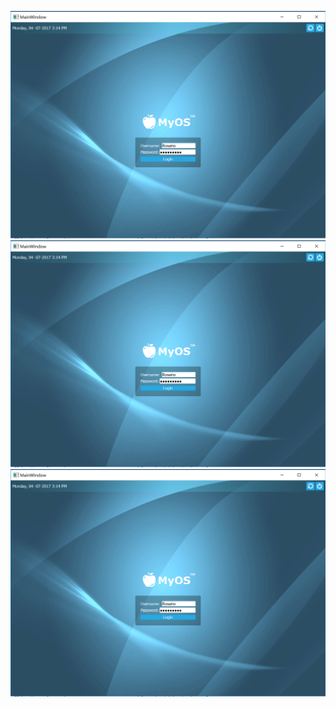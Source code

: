 ![Alt text](https://github.com/RosarioAleCali/QtExamples/blob/master/OS%20Login%20Screen/Screenshoot.PNG?raw=true  "Program Screenshoot")
![Alt text](https://github.com/RosarioAleCali/QtExamples/blob/master/OS%20Login%20Screen/Screenshoot.PNG?raw=true  "Program Screenshoot")
![Alt text](https://github.com/RosarioAleCali/QtExamples/blob/master/OS%20Login%20Screen/Screenshoot.PNG?raw=true  "Program Screenshoot")
